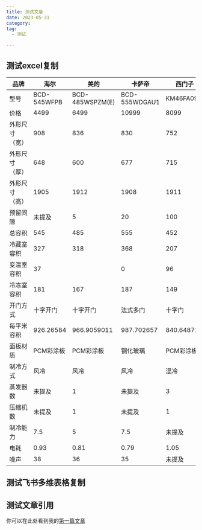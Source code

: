 ```yaml
---
title: 测试文章
date: 2023-05-31
category:
tag:
  - 测试

---
```




## 测试excel复制

| 品牌           | 海尔        | 美的            | 卡萨帝        | 西门子     |
| -------------- | ----------- | --------------- | ------------- | ---------- |
| 型号           | BCD-545WFPB | BCD-485WSPZM(E) | BCD-555WDGAU1 | KM46FA09TI |
| 价格           | 4499        | 6499            | 10999         | 8099       |
| 外形尺寸（宽） | 908         | 836             | 830           | 752        |
| 外形尺寸（厚） | 648         | 600             | 677           | 715        |
| 外形尺寸（高） | 1905        | 1912            | 1908          | 1911       |
| 预留间隙       | 未提及      | 5               | 20            | 100        |
| 总容积         | 545         | 485             | 555           | 452        |
| 冷藏室容积     | 327         | 318             | 368           | 207        |
| 变温室容积     | 37          |                 | 0             | 96         |
| 冷冻室容积     | 181         | 167             | 187           | 149        |
| 开门方式       | 十字开门    | 十字开门        | 法式多门      | 十字门     |
| 每平米容积     | 926.26584   | 966.9059011     | 987.702657    | 840.648713 |
| 面板材质       | PCM彩涂板   | PCM彩涂板       | 钢化玻璃      | PCM彩涂板  |
| 制冷方式       | 风冷        | 风冷            | 风冷          | 混冷       |
| 蒸发器数       | 未提及      | 1               | 未提及        | 3          |
| 压缩机数       | 未提及      | 1               | 未提及        | 1          |
| 制冷能力       | 7.5         | 5               | 7.5           | 未提及     |
| 电耗           | 0.93        | 0.81            | 0.79          | 1.05       |
| 噪声           | 38          | 36              | 35            | 未提及     |

## 测试飞书多维表格复制

## 测试文章引用

你可以在此处看到我的[第一篇文章](/posts/2023-05-28-Hello_World.md)